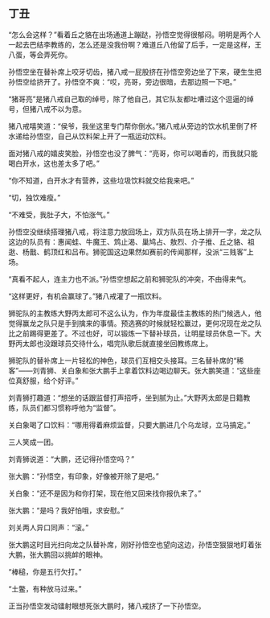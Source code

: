 ## 丁丑

“怎么会这样？”看着丘之貉在出场通道上蹦跶，孙悟空觉得很郁闷。明明是两个人一起去巴结李教练的，怎么还是没我份啊？难道丘八他留了后手，一定是这样，王八蛋，等会弄死你。

孙悟空坐在替补席上咬牙切齿，猪八戒一屁股挤在孙悟空旁边坐了下来，硬生生把孙悟空给挤开了。孙悟空不爽：“哎，亮哥，旁边很暗，去那边照一下吧。”

“猪哥亮”是猪八戒自己取的绰号，除了他自己，其它队友都吐嘈过这个逗逼的绰号，但猪八戒不以为意。

猪八戒嘻笑道：“侯爷，我坐这里专门帮你倒水。”猪八戒从旁边的饮水机里倒了杯水递给孙悟空，自己从饮料架上开了一瓶运动饮料。

面对猪八戒的嬉皮笑脸，孙悟空也没了脾气：“亮哥，你可以喝香的，而我就只能喝白开水，这也差太多了吧。”

“你不知道，白开水才有营养，这些垃圾饮料就交给我来吧。”

“切，独饮难瘦。”

“不难受，我肚子大，不怕涨气。”

孙悟空没继续搭理猪八戒，将注意力放回场上，双方队员在场上排开一字，龙之队这边的队员有：惠闻蛙、牛魔王、鸩止渴、巢鸠占、敖烈、介子推、丘之貉、祖逖、杨戬、鹤顶红和吕布。狮驼国这边果然如赛前的传闻那样，没派“三贱客”上场。

“真看不起人，连主力也不派。”孙悟空想起之前和狮驼队的冲突，不由得来气。

“这样更好，有机会赢球了。”猪八戒灌了一瓶饮料。

狮驼队的主教练大野丙太郎可不这么认为，作为年度最佳主教练的热门候选人，他觉得赢龙之队只是手到擒来的事情。预选赛的时候就轻松赢过，更何况现在龙之队比之前踢得更差了。不过也好，可以锻炼一下替补球员，让明星球员休息一下。大野丙太郎也没跟球员交待什么，唱完队歌后就直接坐回教练席上。

狮驼队的替补席上一片轻松的神色，球员们互相交头接耳。三名替补席的“稀客”——刘青狮、关白象和张大鹏手上拿着饮料边喝边聊天。张大鹏笑道：“这些座位真舒服，给个好评。”

刘青狮打趣道：“想坐的话跟监督打声招呼，坐到腻为止。”大野丙太郎是日籍教练，队员们都习惯称呼他为“监督”。

关白象喝了口饮料：“哪用得着麻烦监督，只要大鹏进几个乌龙球，立马搞定。”

三人笑成一团。

刘青狮说道：“大鹏，还记得孙悟空吗？”

张大鹏：“孙悟空，有印象，好像被开除了是吧。”

关白象：“还不是因为和你打架，现在他又回来找你报仇来了。”

张大鹏：“是吗？我好怕哦，求安慰。”

刘关两人异口同声：“滚。”

张大鹏这时目光扫向龙之队替补席，刚好孙悟空也望向这边，孙悟空狠狠地盯着张大鹏，张大鹏回以挑衅的眼神。

“棒槌，你是五行欠打。”

“土鳖，有种放马过来。”

正当孙悟空发动镭射眼想死张大鹏时，猪八戒挤了一下孙悟空。
